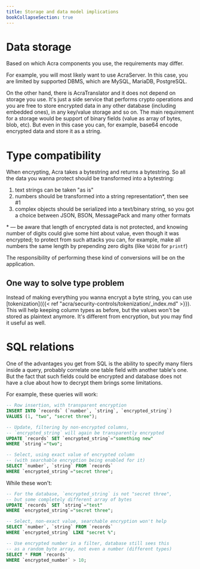 ```yaml
---
title: Storage and data model implications
bookCollapseSection: true
---
```


# Data storage

Based on which Acra components you use, the requirements may differ.

For example, you will most likely want to use AcraServer.
In this case, you are limited by supported DBMS, which are MySQL, MariaDB, PostgreSQL.

On the other hand, there is AcraTranslator and it does not depend on storage you use.
It's just a side service that performs crypto operations and you are free to store encrypted data in
any other database (including embedded ones), in any key/value storage and so on.
The main requirement for a storage would be support of binary fields (value as array of bytes, blob, etc).
But even in this case you can, for example, base64 encode encrypted data and store it as a string.

# Type compatibility

When encrypting, Acra takes a bytestring and returns a bytestring.
So all the data you wanna protect should be transformed into a bytestring:
1) text strings can be taken "as is"
2) numbers should be transformed into a string representation\*, then see #1
3) complex objects should be serialized into a text/binary string, so you got a choice
   between JSON, BSON, MessagePack and many other formats

\* — be aware that length of encrypted data is not protected, and knowing number of digits
could give some hint about value, even though it was encrypted;
to protect from such attacks you can, for example, make all numbers the same length by prepending zero digits
(like `%010d` for `printf`)

The responsibility of performing these kind of conversions will be on the application.

## One way to solve type problem

Instead of making everything you wanna encrypt a byte string,
you can use [tokenization]({{< ref "acra/security-controls/tokenization/_index.md" >}}).
This will help keeping column types as before, but the values won't be stored as plaintext anymore.
It's different from encryption, but you may find it useful as well.

# SQL relations

One of the advantages you get from SQL is the ability to specify many filers inside a query,
probably correlate one table field with another table's one.
But the fact that such fields could be encrypted and database does not have a clue about how to decrypt them brings some limitations.

For example, these queries will work:
```sql
-- Row insertion, with transparent encryption
INSERT INTO `records` (`number`, `string`, `encrypted_string`)
VALUES (1, "two", "secret three");

-- Update, filtering by non-encrypted columns,
-- `encrypted_string` will again be transparently encrypted
UPDATE `records` SET `encrypted_string`="something new"
WHERE `string`="two";

-- Select, using exact value of encrypted column
-- (with searchable encryption being enabled for it)
SELECT `number`, `string` FROM `records`
WHERE `encrypted_string`="secret three";
```

While these won't:
```sql
-- For the database, `encrypted_string` is not "secret three",
-- but some completely different array of bytes
UPDATE `records` SET `string`="test"
WHERE `encrypted_string`="secret three";

-- Select, non-exact value, searchable encryption won't help
SELECT `number`, `string` FROM `records`
WHERE `encrypted_string` LIKE "secret %";

-- Use encrypted number in a filter, database still sees this
-- as a random byte array, not even a number (different types)
SELECT * FROM `records`
WHERE `encrypted_number` > 10;
```
